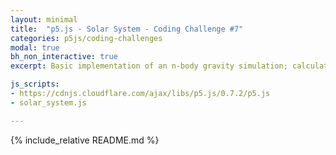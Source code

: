```yaml
---
layout: minimal
title:  "p5.js - Solar System - Coding Challenge #7"
categories: p5js/coding-challenges
modal: true
bh_non_interactive: true
excerpt: Basic implementation of an n-body gravity simulation; calculates initial orbital velocity of planets to get things going.

js_scripts:
- https://cdnjs.cloudflare.com/ajax/libs/p5.js/0.7.2/p5.js
- solar_system.js

---
```


{% include_relative README.md %}
